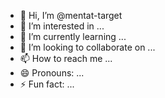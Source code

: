 - 👋 Hi, I’m @mentat-target
- 👀 I’m interested in ...
- 🌱 I’m currently learning ...
- 💞️ I’m looking to collaborate on ...
- 📫 How to reach me ...
- 😄 Pronouns: ...
- ⚡ Fun fact: ...

<!---
mentat-target/mentat-target is a ✨ special ✨ repository because its `README.md` (this file) appears on your GitHub profile.
You can click the Preview link to take a look at your changes.
--->
